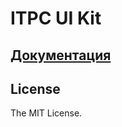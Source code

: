 # ITPC UI Kit

## [Документация](https://tric-itpc.github.io/itpc-ui-kit)

## License

The MIT License.
